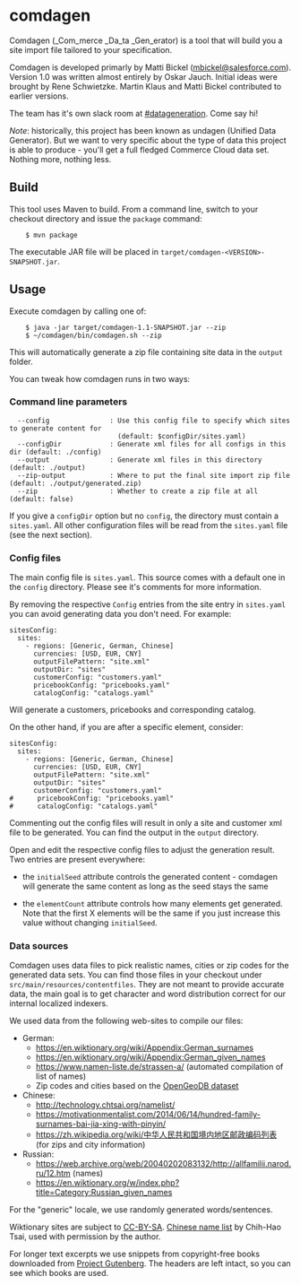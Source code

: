 # comdagen

Comdagen (_Com_merce _Da_ta _Gen_erator) is a tool that will build you a site import file tailored to your specification.

Comdagen is developed primarly by Matti Bickel (<mbickel@salesforce.com>). Version 1.0 was written almost entirely by Oskar Jauch.
Initial ideas were brought by Rene Schwietzke. Martin Klaus and Matti Bickel contributed to earlier versions.

The team has it's own slack room at [#datageneration](https://commercecloud.slack.com/messages/#datageneration/).
Come say hi!

_Note_: historically, this project has been known as undagen (Unified Data Generator). But we want to very specific about the type 
of data this project is able to produce - you'll get a full fledged Commerce Cloud data set. Nothing more, nothing less.  

## Build

This tool uses Maven to build. From a command line, switch to your checkout directory and issue the `package` command:

```
    $ mvn package
```

The executable JAR file will be placed in `target/comdagen-<VERSION>-SNAPSHOT.jar`.

## Usage

Execute comdagen by calling one of:

```
    $ java -jar target/comdagen-1.1-SNAPSHOT.jar --zip
    $ ~/comdagen/bin/comdagen.sh --zip
```

This will automatically generate a zip file containing site data in the `output` folder.

You can tweak how comdagen runs in two ways:

### Command line parameters

```
  --config               : Use this config file to specify which sites to generate content for 
                           (default: $configDir/sites.yaml)
  --configDir            : Generate xml files for all configs in this dir (default: ./config)
  --output               : Generate xml files in this directory (default: ./output)
  --zip-output           : Where to put the final site import zip file (default: ./output/generated.zip)
  --zip                  : Whether to create a zip file at all (default: false)
```

If you give a `configDir` option but no `config`, the directory must contain a `sites.yaml`.
All other configuration files will be read from the `sites.yaml` file (see the next section).

### Config files

The main config file is `sites.yaml`. This source comes with a default one in the `config` directory. Please see it's
comments for more information.

By removing the respective `Config` entries from the site entry in `sites.yaml` you can avoid generating data you don't
need. For example:

```
sitesConfig:
  sites:
    - regions: [Generic, German, Chinese]
      currencies: [USD, EUR, CNY]
      outputFilePattern: "site.xml"
      outputDir: "sites"
      customerConfig: "customers.yaml"
      pricebookConfig: "pricebooks.yaml"
      catalogConfig: "catalogs.yaml"
```
Will generate a customers, pricebooks and corresponding catalog.

On the other hand, if you are after a specific element, consider:
```
sitesConfig:
  sites:
    - regions: [Generic, German, Chinese]
      currencies: [USD, EUR, CNY]
      outputFilePattern: "site.xml"
      outputDir: "sites"
      customerConfig: "customers.yaml"
#      pricebookConfig: "pricebooks.yaml"
#      catalogConfig: "catalogs.yaml"
```
Commenting out the config files will result in only a site and customer xml file to be generated. You can find the
output in the `output` directory.

Open and edit the respective config files to adjust the generation result. Two entries are present everywhere:

 - the `initialSeed` attribute controls the generated content - comdagen will generate the same content as long as the 
   seed stays the same

 - the `elementCount` attribute controls how many elements get generated. Note that the first X elements will be the 
   same if you just increase this value without changing `initialSeed`.

### Data sources
Comdagen uses data files to pick realistic names, cities or zip codes for the generated data sets. You can find those
files in your checkout under `src/main/resources/contentfiles`. They are not meant to provide accurate data, the main
goal is to get character and word distribution correct for our internal localized indexers.

We used data from the following web-sites to compile our files:
* German:
  - https://en.wiktionary.org/wiki/Appendix:German_surnames
  - https://en.wiktionary.org/wiki/Appendix:German_given_names
  - https://www.namen-liste.de/strassen-a/ (automated compilation of list of names)
  - Zip codes and cities based on the [OpenGeoDB dataset](http://www.fa-technik.adfc.de/code/opengeodb/)
* Chinese:
  - http://technology.chtsai.org/namelist/
  - https://motivationmentalist.com/2014/06/14/hundred-family-surnames-bai-jia-xing-with-pinyin/
  - https://zh.wikipedia.org/wiki/中华人民共和国境内地区邮政编码列表 (for zips and city information)
* Russian: 
  - https://web.archive.org/web/20040202083132/http://allfamilii.narod.ru/12.htm (names)
  - https://en.wiktionary.org/w/index.php?title=Category:Russian_given_names

For the "generic" locale, we use randomly generated words/sentences.

Wiktionary sites are subject to [CC-BY-SA](https://creativecommons.org/licenses/by-sa/3.0/). [Chinese name list](http://technology.chtsai.org/namelist/) 
by Chih-Hao Tsai, used with permission by the author.

For longer text excerpts we use snippets from copyright-free books downloaded from [Project Gutenberg](http://www.gutenberg.org). 
The headers are left intact, so you can see which books are used. 